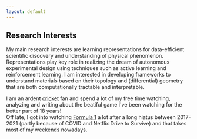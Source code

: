 ```yaml
---
layout: default
---
```

## Research Interests
My main research interests are learning representations for data-efficient scientific discovery and understanding of physical phenomenon. 
Representations play key role in realizing the dream of autonomous experimental design using techniques such as active learning and reinforcement learning. 
I am interested in developing frameworks to understand materials based on their topology and (differential) geometry that are both computationally tractable 
and interpretable.

I am an ardent [cricket](https://en.wikipedia.org/wiki/Cricket) fan and spend a lot of my free time watching, analyzing and writing about the beatiful game I've been watching for the better part of 18 years!<br/>
Off late, I got into watching [Formula 1](https://www.formula1.com/) a lot after a long hiatus between 2017-2021 (partly because of COVID and Netflix Drive to Survive) and that takes most of my weekends nowadays.
